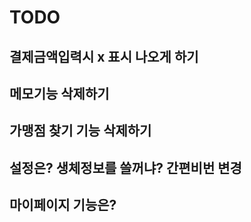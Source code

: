 # TODO

## 결제금액입력시 x 표시 나오게 하기
## 메모기능 삭제하기
## 가맹점 찾기 기능 삭제하기
## 설정은? 생체정보를 쓸꺼냐? 간편비번 변경
## 마이페이지 기능은?